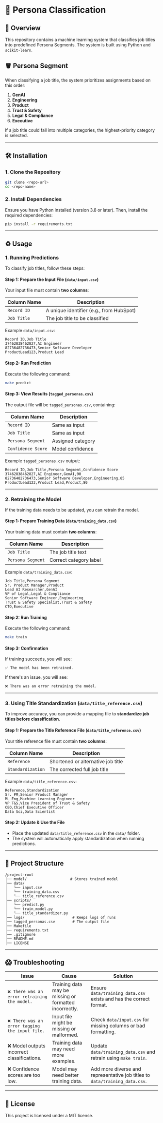 # 🔎 Persona Classification

## 📝 Overview
This repository contains a machine learning system that classifies job titles into predefined Persona Segments. The system is built using Python and `scikit-learn`.

## 🪣 Persona Segment
When classifying a job title, the system prioritizes assignments based on this order:
1. **GenAI**  
2. **Engineering**  
3. **Product**  
4. **Trust & Safety**  
5. **Legal & Compliance**  
6. **Executive**  

If a job title could fall into multiple categories, the highest-priority category is selected.

---

## 🛠️ Installation

### **1. Clone the Repository**
```sh
git clone <repo-url>
cd <repo-name>
```

### **2. Install Dependencies**
Ensure you have Python installed (version 3.8 or later). Then, install the required dependencies:
```sh
pip install -r requirements.txt
```

---

## ♻️ Usage

### **1. Running Predictions**
To classify job titles, follow these steps:

#### **Step 1: Prepare the Input File (`data/input.csv`)**
Your input file must contain **two columns**:

| Column Name | Description |
|-------------|------------|
| `Record ID` | A unique identifier (e.g., from HubSpot) |
| `Job Title` | The job title to be classified |

Example `data/input.csv`:
```csv
Record ID,Job Title
37462838462827,AI Engineer
82736482736473,Senior Software Developer
ProductLead123,Product Lead
```

#### **Step 2: Run Prediction**
Execute the following command:
```sh
make predict
```

#### **Step 3: View Results (`tagged_personas.csv`)**
The output file will be `tagged_personas.csv`, containing:

| Column Name | Description |
|-------------|------------|
| `Record ID` | Same as input |
| `Job Title` | Same as input |
| `Persona Segment` | Assigned category |
| `Confidence Score` | Model confidence |

Example `tagged_personas.csv` output:
```csv
Record ID,Job Title,Persona Segment,Confidence Score
37462838462827,AI Engineer,GenAI,90
82736482736473,Senior Software Developer,Engineering,85
ProductLead123,Product Lead,Product,80
```

---

### **2. Retraining the Model**

If the training data needs to be updated, you can retrain the model.

#### **Step 1: Prepare Training Data (`data/training_data.csv`)**
Your training data must contain **two columns**:

| Column Name | Description |
|-------------|------------|
| `Job Title` | The job title text |
| `Persona Segment` | Correct category label |

Example `data/training_data.csv`:
```csv
Job Title,Persona Segment
Sr. Product Manager,Product
Lead AI Researcher,GenAI
VP of Legal,Legal & Compliance
Senior Software Engineer,Engineering
Trust & Safety Specialist,Trust & Safety
CTO,Executive
```

#### **Step 2: Run Training**
Execute the following command:
```sh
make train
```

#### **Step 3: Confirmation**
If training succeeds, you will see:
```sh
✅ The model has been retrained.
```
If there's an issue, you will see:
```sh
❌ There was an error retraining the model.
```

---

### **3. Using Title Standardization (`data/title_reference.csv`)**

To improve accuracy, you can provide a mapping file to **standardize job titles before classification**.

#### **Step 1: Prepare the Title Reference File (`data/title_reference.csv`)**
Your title reference file must contain **two columns**:

| Column Name | Description |
|-------------|------------|
| `Reference` | Shortened or alternative job title |
| `Standardization` | The corrected full job title |

Example `data/title_reference.csv`:
```csv
Reference,Standardization
Sr. PM,Senior Product Manager
ML Eng,Machine Learning Engineer
VP T&S,Vice President of Trust & Safety
CEO,Chief Executive Officer
Data Sci,Data Scientist
```

#### **Step 2: Update & Use the File**
- Place the updated `data/title_reference.csv` in the `data/` folder.
- The system will automatically apply standardization when running predictions.

---

## 🧩 Project Structure
```
/project-root
│── model/                    # Stores trained model
│── data/
│   └── input.csv
│   └── training_data.csv
│   └── title_reference.csv
│── scripts/
│   └── predict.py
│   └── train_model.py
│   └── title_standardizer.py
│── logs/                      # Keeps logs of runs
│── tagged_personas.csv        # The output file
│── Makefile
│── requirements.txt
│── .gitignore
│── README.md
│── LICENSE
```

---

## **😱 Troubleshooting**

| Issue | Cause | Solution |
|--------|------------|------------|
| `❌ There was an error retraining the model.` | Training data may be missing or formatted incorrectly. | Ensure `data/training_data.csv` exists and has the correct format. |
| `❌ There was an error tagging the input file.` | Input file might be missing or malformed. | Check `data/input.csv` for missing columns or bad formatting. |
|  ❌ Model outputs incorrect classifications. | Training data may need more examples. | Update `data/training_data.csv` and retrain using `make train`. |
|  ❌ Confidence scores are too low. | Model may need better training data. | Add more diverse and representative job titles to `data/training_data.csv`. |

---

## **🪪 License**
This project is licensed under a MIT license.

